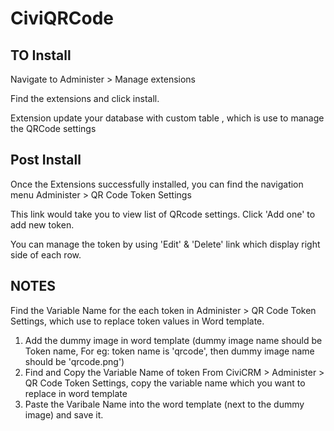 CiviQRCode
==========


TO Install
-----------

Navigate to Administer > Manage extensions 

Find the extensions and click install.

Extension update your database with custom table , which is use to manage the QRCode settings



Post Install
--------------

Once the Extensions successfully installed, you can find the navigation menu Administer > QR Code Token Settings

This link would take you to view list of QRcode settings. Click 'Add one' to add new token. 

You can manage the token by using 'Edit' & 'Delete' link which display right side of each row. 


NOTES
------

Find the Variable Name for the each token in Administer > QR Code Token Settings, which use to replace token values in Word template. 

1) Add the dummy image in word template (dummy image name should be Token name, For eg: token name is 'qrcode', then dummy image name should be 'qrcode.png')
2) Find and Copy the Variable Name of token From CiviCRM > Administer > QR Code Token Settings, copy the variable name which you want to replace in word template
3) Paste the Varibale Name into the word template (next to the dummy image) and save it. 



